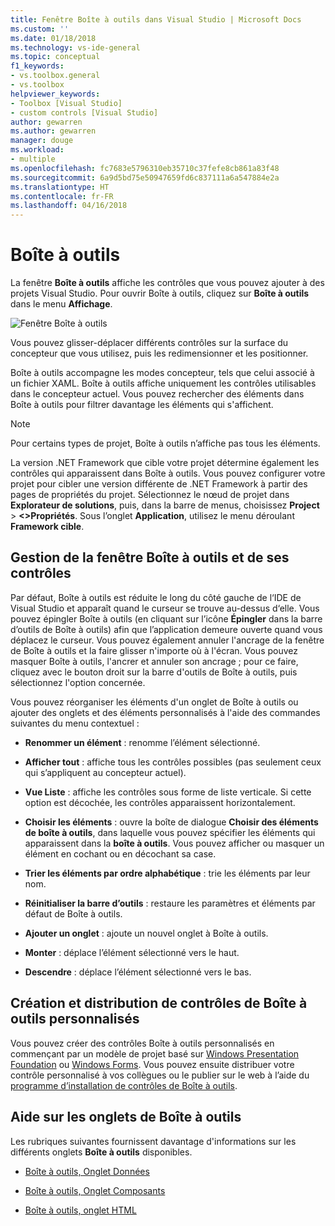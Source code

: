 ```yaml
---
title: Fenêtre Boîte à outils dans Visual Studio | Microsoft Docs
ms.custom: ''
ms.date: 01/18/2018
ms.technology: vs-ide-general
ms.topic: conceptual
f1_keywords:
- vs.toolbox.general
- vs.toolbox
helpviewer_keywords:
- Toolbox [Visual Studio]
- custom controls [Visual Studio]
author: gewarren
ms.author: gewarren
manager: douge
ms.workload:
- multiple
ms.openlocfilehash: fc7683e5796310eb35710c37fefe8cb861a83f48
ms.sourcegitcommit: 6a9d5bd75e50947659fd6c837111a6a547884e2a
ms.translationtype: HT
ms.contentlocale: fr-FR
ms.lasthandoff: 04/16/2018
---
```

# <a name="toolbox"></a>Boîte à outils

La fenêtre **Boîte à outils** affiche les contrôles que vous pouvez ajouter à des projets Visual Studio. Pour ouvrir Boîte à outils, cliquez sur **Boîte à outils** dans le menu **Affichage**.

![Fenêtre Boîte à outils](media/toolbox.png)

Vous pouvez glisser-déplacer différents contrôles sur la surface du concepteur que vous utilisez, puis les redimensionner et les positionner.

Boîte à outils accompagne les modes concepteur, tels que celui associé à un fichier XAML. Boîte à outils affiche uniquement les contrôles utilisables dans le concepteur actuel. Vous pouvez rechercher des éléments dans Boîte à outils pour filtrer davantage les éléments qui s'affichent.

> [!NOTE]
> Pour certains types de projet, Boîte à outils n’affiche pas tous les éléments.

La version .NET Framework que cible votre projet détermine également les contrôles qui apparaissent dans Boîte à outils. Vous pouvez configurer votre projet pour cibler une version différente de .NET Framework à partir des pages de propriétés du projet. Sélectionnez le nœud de projet dans **Explorateur de solutions**, puis, dans la barre de menus, choisissez **Project** > **\<\>Propriétés**. Sous l’onglet **Application**, utilisez le menu déroulant **Framework cible**.

## <a name="managing-the-toolbox-window-and-its-controls"></a>Gestion de la fenêtre Boîte à outils et de ses contrôles

Par défaut, Boîte à outils est réduite le long du côté gauche de l‘IDE de Visual Studio et apparaît quand le curseur se trouve au-dessus d‘elle. Vous pouvez épingler Boîte à outils (en cliquant sur l’icône **Épingler** dans la barre d’outils de Boîte à outils) afin que l’application demeure ouverte quand vous déplacez le curseur. Vous pouvez également annuler l'ancrage de la fenêtre de Boîte à outils et la faire glisser n'importe où à l'écran. Vous pouvez masquer Boîte à outils, l'ancrer et annuler son ancrage ; pour ce faire, cliquez avec le bouton droit sur la barre d'outils de Boîte à outils, puis sélectionnez l'option concernée.

Vous pouvez réorganiser les éléments d'un onglet de Boîte à outils ou ajouter des onglets et des éléments personnalisés à l'aide des commandes suivantes du menu contextuel :

- **Renommer un élément** : renomme l’élément sélectionné.

- **Afficher tout** : affiche tous les contrôles possibles (pas seulement ceux qui s’appliquent au concepteur actuel).

- **Vue Liste** : affiche les contrôles sous forme de liste verticale. Si cette option est décochée, les contrôles apparaissent horizontalement.

- **Choisir les éléments** : ouvre la boîte de dialogue **Choisir des éléments de boîte à outils**, dans laquelle vous pouvez spécifier les éléments qui apparaissent dans la **boîte à outils**. Vous pouvez afficher ou masquer un élément en cochant ou en décochant sa case.

- **Trier les éléments par ordre alphabétique** : trie les éléments par leur nom.

- **Réinitialiser la barre d’outils** : restaure les paramètres et éléments par défaut de Boîte à outils.

- **Ajouter un onglet** : ajoute un nouvel onglet à Boîte à outils.

- **Monter** : déplace l’élément sélectionné vers le haut.

- **Descendre** : déplace l’élément sélectionné vers le bas.

## <a name="creating-and-distributing-custom-toolbox-controls"></a>Création et distribution de contrôles de Boîte à outils personnalisés

Vous pouvez créer des contrôles Boîte à outils personnalisés en commençant par un modèle de projet basé sur [Windows Presentation Foundation](../../extensibility/creating-a-wpf-toolbox-control.md) ou [Windows Forms](../../extensibility/creating-a-windows-forms-toolbox-control.md). Vous pouvez ensuite distribuer votre contrôle personnalisé à vos collègues ou le publier sur le web à l’aide du [programme d’installation de contrôles de Boîte à outils](http://download.microsoft.com/download/8/3/6/836657BD-9CCB-4ED4-B9D2-FB769473B284/TCI_whitepaper.docx).

## <a name="help-on-toolbox-tabs"></a>Aide sur les onglets de Boîte à outils

Les rubriques suivantes fournissent davantage d'informations sur les différents onglets **Boîte à outils** disponibles.

- [Boîte à outils, Onglet Données](../../ide/reference/toolbox-data-tab.md)

- [Boîte à outils, Onglet Composants](../../ide/reference/toolbox-components-tab.md)

- [Boîte à outils, onglet HTML](../../ide/reference/toolbox-html-tab.md)
